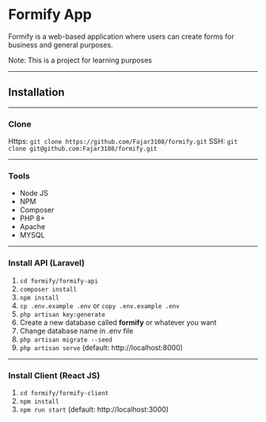 # Formify App

Formify is a web-based application where users can create forms for business and general purposes.

Note: This is a project for learning purposes

---

## Installation

---

### Clone

Https: `git clone https://github.com/Fajar3108/formify.git`
SSH: `git clone git@github.com:Fajar3108/formify.git`

---

### Tools

- Node JS
- NPM
- Composer
- PHP 8+
- Apache
- MYSQL

---

### Install API (Laravel)

1. `cd formify/formify-api`
2. `composer install`
3. `npm install`
4. `cp .env.example .env` or `copy .env.example .env`
5. `php artisan key:generate`
6. Create a new database called **formify** or whatever you want
7. Change database name in .env file
8. `php artisan migrate --seed`
9. `php artisan serve` (default: http://localhost:8000)

---

### Install Client (React JS)

1. `cd formify/formify-client`
2. `npm install`
3. `npm run start` (default: http://localhost:3000)
